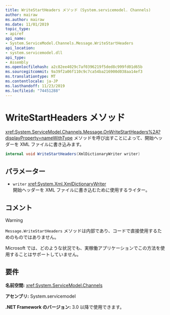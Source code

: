 ```yaml
---
title: WriteStartHeaders メソッド (System.servicemodel. Channels)
author: mairaw
ms.author: mairaw
ms.date: 11/01/2019
topic_type:
- apiref
api_name:
- System.ServiceModel.Channels.Message.WriteStartHeaders
api_location:
- system.servicemodel.dll
api_type:
- Assembly
ms.openlocfilehash: a2c82ee4029c7af0396219f5ded8c999fd01d65b
ms.sourcegitcommit: 9a39f2a06f110c9c7ca54ba216900d038aa14ef3
ms.translationtype: MT
ms.contentlocale: ja-JP
ms.lasthandoff: 11/23/2019
ms.locfileid: "74451288"
---
```

# <a name="messagewritestartheaders-method"></a>WriteStartHeaders メソッド

<xref:System.ServiceModel.Channels.Message.OnWriteStartHeaders%2A?displayProperty=nameWithType> メソッドを呼び出すことによって、開始ヘッダーを XML ファイルに書き込みます。

```csharp
internal void WriteStartHeaders(XmlDictionaryWriter writer)
```

## <a name="parameters"></a>パラメーター

- `writer` <xref:System.Xml.XmlDictionaryWriter>\
  開始ヘッダーを XML ファイルに書き込むために使用するライター。

## <a name="remarks"></a>コメント

> [!WARNING]
> `Message.WriteStartHeaders` メソッドは内部であり、コードで直接使用するためのものではありません。
>
> Microsoft では、どのような状況でも、実稼働アプリケーションでこの方法を使用することはサポートしていません。

## <a name="requirements"></a>要件

**名前空間:** <xref:System.ServiceModel.Channels>

**アセンブリ:** System.servicemodel

**.NET Framework のバージョン:** 3.0 以降で使用できます。
